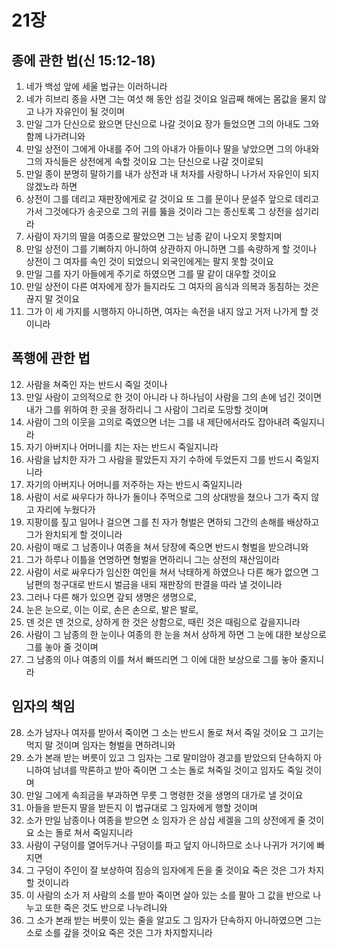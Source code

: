 # 21장

## 종에 관한 법(신 15:12-18)
1. 네가 백성 앞에 세울 법규는 이러하니라
2. 네가 히브리 종을 사면 그는 여섯 해 동안 섬길 것이요 일곱째 해에는 몸값을 물지 않고 나가 자유인이 될 것이며
3. 만일 그가 단신으로 왔으면 단신으로 나갈 것이요 장가 들었으면 그의 아내도 그와 함께 나가려니와
4. 만일 상전이 그에게 아내를 주어 그의 아내가 아들이나 딸을 낳았으면 그의 아내와 그의 자식들은 상전에게 속할 것이요 그는 단신으로 나갈 것이로되
5. 만일 종이 분명히 말하기를 내가 상전과 내 처자를 사랑하니 나가서 자유인이 되지 않겠노라 하면
6. 상전이 그를 데리고 재판장에게로 갈 것이요 또 그를 문이나 문설주 앞으로 데리고 가서 그것에다가 송곳으로 그의 귀를 뚫을 것이라 그는 종신토록 그 상전을 섬기리라
7. 사람이 자기의 딸을 여종으로 팔았으면 그는 남종 같이 나오지 못할지며
8. 만일 상전이 그를 기뻐하지 아니하여 상관하지 아니하면 그를 속량하게 할 것이나 상전이 그 여자를 속인 것이 되었으니 외국인에게는 팔지 못할 것이요
9. 만일 그를 자기 아들에게 주기로 하였으면 그를 딸 같이 대우할 것이요
10. 만일 상전이 다른 여자에게 장가 들지라도 그 여자의 음식과 의복과 동침하는 것은 끊지 말 것이요
11. 그가 이 세 가지를 시행하지 아니하면, 여자는 속전을 내지 않고 거저 나가게 할 것이니라

## 폭행에 관한 법
12. 사람을 쳐죽인 자는 반드시 죽일 것이나
13. 만일 사람이 고의적으로 한 것이 아니라 나 하나님이 사람을 그의 손에 넘긴 것이면 내가 그를 위하여 한 곳을 정하리니 그 사람이 그리로 도망할 것이며
14. 사람이 그의 이웃을 고의로 죽였으면 너는 그를 내 제단에서라도 잡아내려 죽일지니라
15. 자기 아버지나 어머니를 치는 자는 반드시 죽일지니라
16. 사람을 납치한 자가 그 사람을 팔았든지 자기 수하에 두었든지 그를 반드시 죽일지니라
17. 자기의 아버지나 어머니를 저주하는 자는 반드시 죽일지니라
18. 사람이 서로 싸우다가 하나가 돌이나 주먹으로 그의 상대방을 쳤으나 그가 죽지 않고 자리에 누웠다가
19. 지팡이를 짚고 일어나 걸으면 그를 친 자가 형벌은 면하되 그간의 손해를 배상하고 그가 완치되게 할 것이니라
20. 사람이 매로 그 남종이나 여종을 쳐서 당장에 죽으면 반드시 형벌을 받으려니와
21. 그가 하루나 이틀을 연명하면 형벌을 면하리니 그는 상전의 재산임이라
22. 사람이 서로 싸우다가 임신한 여인을 쳐서 낙태하게 하였으나 다른 해가 없으면 그 남편의 청구대로 반드시 벌금을 내되 재판장의 판결을 따라 낼 것이니라
23. 그러나 다른 해가 있으면 갚되 생명은 생명으로,
24. 눈은 눈으로, 이는 이로, 손은 손으로, 발은 발로,
25. 덴 것은 덴 것으로, 상하게 한 것은 상함으로, 때린 것은 때림으로 갚을지니라
26. 사람이 그 남종의 한 눈이나 여종의 한 눈을 쳐서 상하게 하면 그 눈에 대한 보상으로 그를 놓아 줄 것이며
27. 그 남종의 이나 여종의 이를 쳐서 빠뜨리면 그 이에 대한 보상으로 그를 놓아 줄지니라

## 임자의 책임
28. 소가 남자나 여자를 받아서 죽이면 그 소는 반드시 돌로 쳐서 죽일 것이요 그 고기는 먹지 말 것이며 임자는 형벌을 면하려니와
29. 소가 본래 받는 버릇이 있고 그 임자는 그로 말미암아 경고를 받았으되 단속하지 아니하여 남녀를 막론하고 받아 죽이면 그 소는 돌로 쳐죽일 것이고 임자도 죽일 것이며
30. 만일 그에게 속죄금을 부과하면 무릇 그 명령한 것을 생명의 대가로 낼 것이요
31. 아들을 받든지 딸을 받든지 이 법규대로 그 임자에게 행할 것이며
32. 소가 만일 남종이나 여종을 받으면 소 임자가 은 삼십 세겔을 그의 상전에게 줄 것이요 소는 돌로 쳐서 죽일지니라
33. 사람이 구덩이를 열어두거나 구덩이를 파고 덮지 아니하므로 소나 나귀가 거기에 빠지면
34. 그 구덩이 주인이 잘 보상하여 짐승의 임자에게 돈을 줄 것이요 죽은 것은 그가 차지할 것이니라
35. 이 사람의 소가 저 사람의 소를 받아 죽이면 살아 있는 소를 팔아 그 값을 반으로 나누고 또한 죽은 것도 반으로 나누려니와
36. 그 소가 본래 받는 버릇이 있는 줄을 알고도 그 임자가 단속하지 아니하였으면 그는 소로 소를 갚을 것이요 죽은 것은 그가 차지할지니라